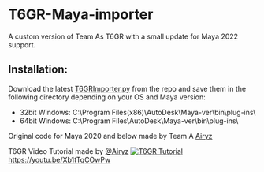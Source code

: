 # T6GR-Maya-importer
A custom version of Team As T6GR with a small update for Maya 2022 support. 

## Installation:

Download the latest [T6GRImporter.py](https://raw.githubusercontent.com/devostated/T6GR-Maya-importer/main/T6GRImporter.py) from the repo and save them in the following directory depending on your OS and Maya version:
- 32bit Windows: C:\Program Files(x86)\AutoDesk\Maya-ver\bin\plug-ins\
- 64bit Windows: C:\Program Files\AutoDesk\Maya-ver\bin\plug-ins\

Original code for Maya 2020 and below made by Team A [Airyz](https://github.com/Airyzz/)

T6GR Video Tutorial made by [@Airyz](https://github.com/Airyzz/)
[![T6GR Tutorial](https://img.youtube.com/vi/Xb1tTqCOwPw/0.jpg)](https://youtu.be/Xb1tTqCOwPw)
https://youtu.be/Xb1tTqCOwPw
